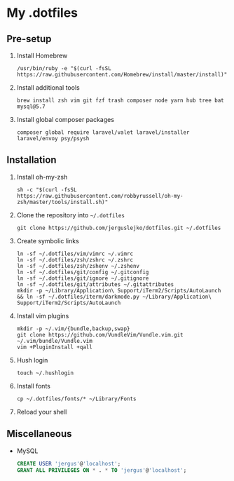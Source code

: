 # My .dotfiles

## Pre-setup

1. Install Homebrew

    ```shell
    /usr/bin/ruby -e "$(curl -fsSL https://raw.githubusercontent.com/Homebrew/install/master/install)"
    ```

1. Install additional tools

    ```shell
    brew install zsh vim git fzf trash composer node yarn hub tree bat mysql@5.7
    ```

1. Install global composer packages

    ```shell
    composer global require laravel/valet laravel/installer laravel/envoy psy/psysh
    ```

## Installation

1. Install oh-my-zsh

    ```shell
    sh -c "$(curl -fsSL https://raw.githubusercontent.com/robbyrussell/oh-my-zsh/master/tools/install.sh)"
    ```

1. Clone the repository into `~/.dotfiles`

    ```shell
    git clone https://github.com/jerguslejko/dotfiles.git ~/.dotfiles
    ```

1. Create symbolic links

    ```shell
    ln -sf ~/.dotfiles/vim/vimrc ~/.vimrc
    ln -sf ~/.dotfiles/zsh/zshrc ~/.zshrc
    ln -sf ~/.dotfiles/zsh/zshenv ~/.zshenv
    ln -sf ~/.dotfiles/git/config ~/.gitconfig
    ln -sf ~/.dotfiles/git/ignore ~/.gitignore
    ln -sf ~/.dotfiles/git/attributes ~/.gitattributes
    mkdir -p ~/Library/Application\ Support/iTerm2/Scripts/AutoLaunch && ln -sf ~/.dotfiles/iterm/darkmode.py ~/Library/Application\ Support/iTerm2/Scripts/AutoLaunch
    ```

1. Install vim plugins

    ```shell
    mkdir -p ~/.vim/{bundle,backup,swap}
    git clone https://github.com/VundleVim/Vundle.vim.git ~/.vim/bundle/Vundle.vim
    vim +PluginInstall +qall
    ```

1. Hush login

    ```shell
    touch ~/.hushlogin
    ```

1. Install fonts

    ```shell
    cp ~/.dotfiles/fonts/* ~/Library/Fonts
    ```

1. Reload your shell

## Miscellaneous

* MySQL

    ```sql
    CREATE USER 'jergus'@'localhost';
    GRANT ALL PRIVILEGES ON * . * TO 'jergus'@'localhost';
    ```
